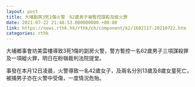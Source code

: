 ```yaml
---
layout: post
title: 大埔劏房3死1傷火警　62歲男子被暫控謀殺及縱火罪
date: 2021-07-22 21:48:53.000000000 +08:00
link: https://news.rthk.hk/rthk/ch/component/k2/1602117-20210722.htm
categories: rthk
---
```


大埔鄉事會坊美雲樓導致3死1傷的劏房火警，警方暫控一名62歲男子三項謀殺罪及一項縱火罪，明日在粉嶺裁判法院提堂。

事發在本月12日凌晨，火警導致一名42歲女子，及兩名分別13歲及8歲女童死亡，被捕男子亦在火警中受傷，一度情況危殆。
